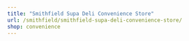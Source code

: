 ```yaml
---
title: "Smithfield Supa Deli Convenience Store"
url: /smithfield/smithfield-supa-deli-convenience-store/
shop: convenience
---
```

